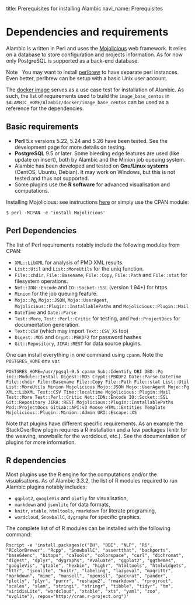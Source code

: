 title: Prerequisites for installing Alambic
navi_name: Prerequisites


# Dependencies and requirements

Alambic is written in Perl and uses the [Mojolicious](https://mojolicio.us) web framework. It relies on a database to store configuration and projects information. As for now only PostgreSQL is supported as a back-end database.

<span class="label label-info">Note</span> &nbsp; You may want to install [perlbrew](http://perlbrew.pl/) to have separate perl instances. Even better, perlbrew can be setup with a basic Unix user account.

The [docker image](/Setup/Docker.html) serves as a use case test for installation of Alambic. As such, the list of requirements used to build the `image_base_centos` in `$ALAMBIC_HOME/Alambic/docker/image_base_centos` can be used as a reference for the dependencies.

## Basic requirements

* **Perl** 5.x versions 5.22, 5.24 and 5.26 have been tested. See the development page for more details on testing.
* **PostgreSQL** 9.5 or later. Some bleeding edge features are used (like update on insert), both by Alambic and the Minion job queuing system.
* Alambic has been developed and tested on **Gnu/Linux systems** (CentOS, Ubuntu, Debian). It may work on Windows, but this is not tested and thus not supported.
* Some plugins use the **R software** for advanced visualisation and computations.

Installing Mojolicious: see instructions [here](https://github.com/kraih/mojo/wiki/Installation) or simply use the CPAN module:

    $ perl -MCPAN -e 'install Mojolicious'

## Perl Dependencies

The list of Perl requirements notably include the following modules from CPAN:

* `XML::LibXML` for analysis of PMD XML results.
* `List::Util` and `List::MoreUtils` for the uniq function.
* `File::chdir`, `File::Basename`, `File::Copy`, `File::Path` and `File::stat` for filesystem operations.
* `Net::IDN::Encode` and `IO::Socket::SSL` (version 1.94+) for https.
* `Minion` for the job queuing feature.
* `Mojo::Pg`, `Mojo::JSON`, `Mojo::UserAgent`, `Mojolicious::Plugin::InstallablePaths` and `Mojolicious::Plugin::Mail`
* `DateTime` and `Date::Parse`
* `Test::More`, `Test::Perl::Critic` for testing, and `Pod::ProjectDocs` for documentation generation.
* `Text::CSV` (which may import `Text::CSV_XS` too)
* `Digest::MD5` and `Crypt::PBKDF2` for password hashes
* `Git::Repository`, `JIRA::REST` for data source plugins.

One can install everything in one command using `cpanm`. Note the `POSTGRES_HOME` env var.

```
POSTGRES_HOME=/usr/pgsql-9.5 cpanm Sub::Identify DBI DBD::Pg inc::Module::Install Digest::MD5 Crypt::PBKDF2 Date::Parse DateTime File::chdir File::Basename File::Copy File::Path File::stat List::Util List::MoreUtils Minion Mojolicious Mojo::JSON Mojo::UserAgent Mojo::Pg XML::LibXML Text::CSV Time::localtime Mojolicious::Plugin::Mail Test::More Test::Perl::Critic Net::IDN::Encode IO::Socket::SSL Git::Repository JIRA::REST Mojolicious::Plugin::InstallablePaths Pod::ProjectDocs GitLab::API:v3 Moose HTML::Entities Template Mojolicious::Plugin::Minion::Admin URI::Escape::XS 
```

Note that plugins have different specific requirements. As an example the StackOverflow plugin requires a R installation and a few packages (knitr for the weaving, snowballc for the wordcloud, etc.). See the documentation of plugins for more information.

## R dependencies

Most plugins use the R engine for the computations and/or the visualisations. As of Alambic 3.3.2, the list of R modules required to run Alambic plugins notably includes:

* `ggplot2`, `googleVis` and `plotly` for visualisation,
* `markdown` and `jsonlite` for data formats,
* `knitr`, `xtable`, `htmltools`, `rmarkdown` for literate programing,
* `wordcloud`, `SnowballC`, `dygraphs` for specific graphics.

The complete list of of R modules can be installed with the following command:

```
Rscript -e 'install.packages(c("BH", "DBI", "NLP", "R6", "RColorBrewer", "Rcpp", "SnowballC", "assertthat", "backports", "base64enc", "bitops", "caTools", "colorspace", "curl", "dichromat", "digest", "dplyr", "dygraphs", "evaluate", "ggplot2", "ggthemes", "googleVis", "gtable", "hexbin", "highr", "htmltools", "htmlwidgets", "httr", "jsonlite", "knitr", "labeling", "lazyeval", "magrittr", "markdown", "mime", "munsell", "openssl", "packrat", "pander", "plotly", "plyr", "purrr", "reshape2", "rmarkdown", "rprojroot", "scales", "slam", "stringi", "stringr", "tibble", "tidyr", "tm", "viridisLite", "wordcloud", "xtable", "xts", "yaml", "zoo", "svglite"), repos="http://cran.r-project.org")'
```
